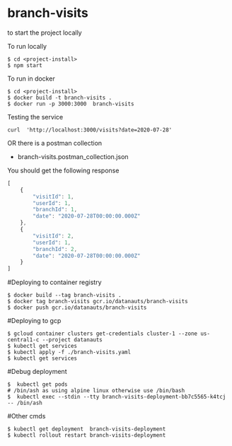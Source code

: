 # branch-visits

to start the project locally

To run locally

```shell script
$ cd <project-install>
$ npm start 
```

To run in docker

```shell script
$ cd <project-install>
$ docker build -t branch-visits . 
$ docker run -p 3000:3000  branch-visits             
```

Testing the service

```shell script
curl  'http://localhost:3000/visits?date=2020-07-28'
```

OR there is a postman collection

* branch-visits.postman_collection.json

You should get the following response

```javascript
[
    {
        "visitId": 1,
        "userId": 1,
        "branchId": 1,
        "date": "2020-07-28T00:00:00.000Z"
    },
    {
        "visitId": 2,
        "userId": 1,
        "branchId": 2,
        "date": "2020-07-28T00:00:00.000Z"
    }
]
```

#Deploying to container registry

```shell script
$ docker build --tag branch-visits .
$ docker tag branch-visits gcr.io/datanauts/branch-visits
$ docker push gcr.io/datanauts/branch-visits
```

#Deploying to gcp

```shell script
$ gcloud container clusters get-credentials cluster-1 --zone us-central1-c --project datanauts
$ kubectl get services
$ kubectl apply -f ./branch-visits.yaml
$ kubectl get services
```

#Debug deployment
```shell script
$  kubectl get pods
# /bin/ash as using alpine linux otherwise use /bin/bash
$  kubectl exec --stdin --tty branch-visits-deployment-bb7c5565-k4tcj -- /bin/ash
```

#Other cmds
```shell script
$ kubectl get deployment  branch-visits-deployment
$ kubectl rollout restart branch-visits-deployment
```